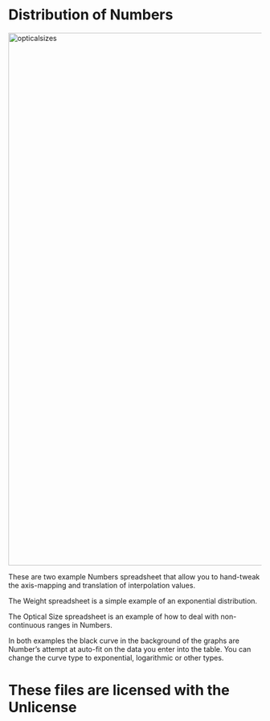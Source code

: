 # Distribution of Numbers

<img width="1059" alt="opticalsizes" src="https://github.com/clauseggers/distributionNumbers/assets/868987/00ec7523-8ff7-4085-8239-3338482b4f65">

These are two example Numbers spreadsheet that allow you to hand-tweak the axis-mapping and translation of interpolation values.

The Weight spreadsheet is a simple example of an exponential distribution.

The Optical Size spreadsheet is an example of how to deal with non-continuous ranges in Numbers.

In both examples the black curve in the background of the graphs are Number’s attempt at auto-fit on the data you enter into the table. You can change the curve type to exponential, logarithmic or other types.

# These files are licensed with the Unlicense
